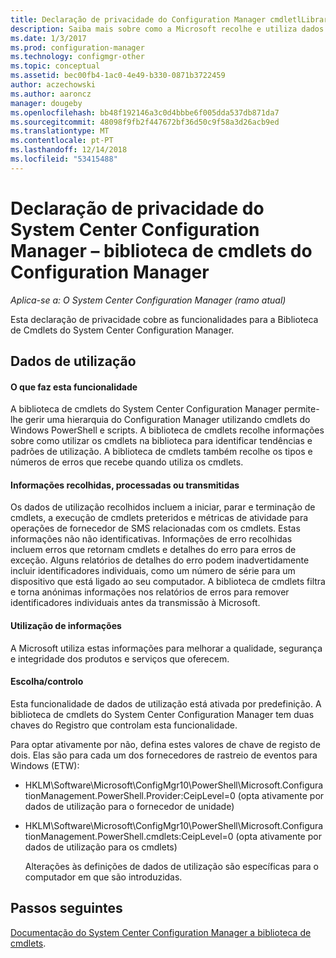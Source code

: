 ```yaml
---
title: Declaração de privacidade do Configuration Manager cmdletlLibrary
description: Saiba mais sobre como a Microsoft recolhe e utiliza dados relacionados com a biblioteca de cmdlets do System Center Configuration Manager.
ms.date: 1/3/2017
ms.prod: configuration-manager
ms.technology: configmgr-other
ms.topic: conceptual
ms.assetid: bec00fb4-1ac0-4e49-b330-0871b3722459
author: aczechowski
ms.author: aaroncz
manager: dougeby
ms.openlocfilehash: bb48f192146a3c0d4bbbe6f005dda537db871da7
ms.sourcegitcommit: 48098f9fb2f447672bf36d50c9f58a3d26acb9ed
ms.translationtype: MT
ms.contentlocale: pt-PT
ms.lasthandoff: 12/14/2018
ms.locfileid: "53415488"
---
```

# <a name="system-center-configuration-manager-privacy-statement---configuration-manager-cmdlet-library"></a>Declaração de privacidade do System Center Configuration Manager – biblioteca de cmdlets do Configuration Manager

*Aplica-se a: O System Center Configuration Manager (ramo atual)*

Esta declaração de privacidade cobre as funcionalidades para a Biblioteca de Cmdlets do System Center Configuration Manager.  

## <a name="usage-data"></a>Dados de utilização  

#### <a name="what-this-feature-does"></a>O que faz esta funcionalidade   

A biblioteca de cmdlets do System Center Configuration Manager permite-lhe gerir uma hierarquia do Configuration Manager utilizando cmdlets do Windows PowerShell e scripts. A biblioteca de cmdlets recolhe informações sobre como utilizar os cmdlets na biblioteca para identificar tendências e padrões de utilização. A biblioteca de cmdlets também recolhe os tipos e números de erros que recebe quando utiliza os cmdlets.  

#### <a name="information-collected-processed-or-transmitted"></a>Informações recolhidas, processadas ou transmitidas
   
Os dados de utilização recolhidos incluem a iniciar, parar e terminação de cmdlets, a execução de cmdlets preteridos e métricas de atividade para operações de fornecedor de SMS relacionadas com os cmdlets. Estas informações não não identificativas. Informações de erro recolhidas incluem erros que retornam cmdlets e detalhes do erro para erros de exceção. Alguns relatórios de detalhes do erro podem inadvertidamente incluir identificadores individuais, como um número de série para um dispositivo que está ligado ao seu computador. A biblioteca de cmdlets filtra e torna anónimas informações nos relatórios de erros para remover identificadores individuais antes da transmissão à Microsoft.  

#### <a name="use-of-information"></a>Utilização de informações
   
A Microsoft utiliza estas informações para melhorar a qualidade, segurança e integridade dos produtos e serviços que oferecem.  

#### <a name="choicecontrol"></a>Escolha/controlo   

Esta funcionalidade de dados de utilização está ativada por predefinição. A biblioteca de cmdlets do System Center Configuration Manager tem duas chaves do Registro que controlam esta funcionalidade.  

 Para optar ativamente por não, defina estes valores de chave de registo de dois. Elas são para cada um dos fornecedores de rastreio de eventos para Windows (ETW):  

- HKLM\Software\Microsoft\ConfigMgr10\PowerShell\Microsoft.ConfigurationManagement.PowerShell.Provider:CeipLevel=0 (opta ativamente por dados de utilização para o fornecedor de unidade)  

- HKLM\Software\Microsoft\ConfigMgr10\PowerShell\Microsoft.ConfigurationManagement.PowerShell.cmdlets:CeipLevel=0 (opta ativamente por dados de utilização para os cmdlets)  

  Alterações às definições de dados de utilização são específicas para o computador em que são introduzidas.  


## <a name="next-steps"></a>Passos seguintes

[Documentação do System Center Configuration Manager a biblioteca de cmdlets](https://docs.microsoft.com/powershell/sccm/configurationmanager/).   
